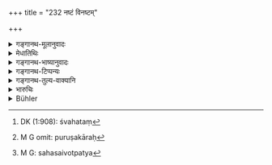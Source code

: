 +++
title = "232 नष्टं विनष्टम्"

+++

<details><summary>गङ्गानथ-मूलानुवादः</summary>

The keeper alone should make good what has strayed, or been destroyed by worms, or killed by dogs, or has perished in an unsafe place,—if it was left without human aid.—(232)
</details>

<details><summary>मेधातिथिः</summary>

**नष्टं** दृष्टिपथाद् अपेतं न ज्ञायते क्व गतम् । **विनष्टं कृमिभिः** । आरोहकनामानः कृमयो गवां प्रजनवर्त्मनानुप्रविश्य नाशयन्ति । **श्वभिर् हतम्**[^९८] । प्रदर्शनार्थम् एतत् । तेन गोमायुव्याघ्रादिहतानाम् एषैव स्थितिः । **विषमे** श्वभ्रदरीशिलादिसंकटादौ **मृतं । प्रदद्यात् पाल एव** । **हीनं पुरुषकारेण** । पुरुषकारः[^९९] पुरुषव्यापारः । पालस्य तत्र संनिधानात् वृकनिवारणं च दण्डादिना प्रवृत्तिः । तेनापेतम् । यदि व्याप्रियमाणो व्याघ्रादेर् निवारणे नैव समर्थः, सहसैव वोत्पत्य[^१००] कश्चित् पशुर् वेगेन श्वभ्रं गच्छेद् अनुगच्छतापि न शक्यः प्रत्यावर्तयितुम्, न पाले दोषः ॥ ८.२३२ ॥


[^१००]:
     M G: sahasaivotpatya


[^९९]:
     M G omit: puruṣakāraḥ


[^९८]:
     DK (1:908): śvahataṃ
</details>

<details><summary>गङ्गानथ-भाष्यानुवादः</summary>

‘*Strayed*’—the cattle that has disappeared from sight, and one does not know where it has gone to.

‘*Destroyed by worms*’;—Worms called ‘*ārśaka*’ enter through the genital organs of the cow and kill it.

‘*Killed by dogs*’;—this is mentioned only by way of illustration; so that the same rule applies to the case of cattle being killed by jackals, tigers and other wild animals.

‘*In an unsafe place*’;—such as holes, pits, stony places and so forth.

All this ‘*the keeper shall make good*.’—‘*if it has been left without human aid*.’—The ‘human aid’ in such cases would consist in remaining near the cattle and lighting the stick for keeping away wolves and other animals; and when they are left without all this care. In a case where the man, himself on the point of death, is unable to scare away the tiger—or where if the cattle, running fast, happen to fall into a pit, from which it could not be turned back by the keeper, even when he would be following it,—no fault can lie with the keeper.—(232)
</details>

<details><summary>गङ्गानथ-टिप्पन्यः</summary>

‘*Kṛmibhiḥ*’—‘A special kind of worm called *Ārohakas*’ (Medhātithi) ‘snakes and so forth’ (Rāghavānanda).

This verse is quoted in *Aparārka* (p. 773), which adds that the keeper is to make good the loss by paying the price of the animal lost;—and that ‘*nāśa*’ of the animal here meant is its being not found, lost;—in
*Mitākṣarā* (2.164), as describing the loss of cattle through
carelessness;—in *Vivādaratnākara* (p. 173), which adds the following notes:—‘*Naṣṭam*,’ stolen;—‘*vinaṣṭam*,’ destroyed—by whom?—‘*by worms*’;—the ‘dog’ stands for other animals also;—‘*viṣame*,’ place difficult of access; such as the hill-top and so forth;—‘*puruṣakāreṇa*,’ care and means of rescue adopted by the keeper;—in *Vivādacintāmaṇi* (p. 81), which has the following notes:—‘*Naṣṭam*’ stolen by thieves and others,—*i.e*., what became lost for want proper care on the part of the keeper,—this negligence being the reason why the man should be made to make good the loss;—in
*Kṛtyakalpataru* (105a), which says that ‘*śva*’ in ‘*śvahatam*’ stands
for carnivorous animals in general;—and in *Vīramitrodaya* (Vyavahāra, 1362), which explains ‘*viṣame*’ as ‘in an inaccessible place,’ and ‘*hīnaṃ puruṣakāreṇa*’ as ‘what has been destroyed for want of that care which was possible for man to give.’
</details>

<details><summary>गङ्गानथ-तुल्य-वाक्यानि</summary>

*Viṣṇu* (5.138).—‘The cowherd shall make good to the owner the value of
the cattle that may have perished.’

*Yājñavalkya* (2.165).—‘If a cattle is destroyed through the fault of
the cowherd, he shall be fined 13½ *Paṇas* and made to make good the value of the cattle to the owner.’

*Nārada* (6.13-15).—‘Should the cowherd neither struggle to save the
cow, nor raise a cry, nor announce it to his master, he must make good the value of the cow to the owner, and pay a fine to the King. The cowherd shall make good the value of the cow that has strayed, or been destroyed by worms, or slain by dogs, or met her death by tumbling into a pit,—if he did not duly exert himself to prevent such accidents.’

*Brahmapurāṇa* (Vivādaratnākara, p. 171).—‘If a cowherd who has received
wages leaves the cattle in the desolate forest and roams about in the village, he should be beaten by the King. If a cow under the charge of a cowherd dies through his fault, he should be punished and made to pay a fee to the owner of the cow. If however the cow dies at the house of the owner, through disease or such causes, the owner should he punished and made to pay the wages of the cowherd.’

*Āpastamba* (2.28.6).—‘If a herdsman who has taken cattle under his
care, allows them to perish, or loses them through his negligence, he shall make them good to the owners.’
</details>

<details><summary>भारुचिः</summary>

गोपप्रमादेन ॥ ८.२३१ ॥

_अस्यापवादः_ ।
</details>

<details><summary>Bühler</summary>

232	The herdsman alone shall make good (the loss of a beast) strayed, destroyed by worms, killed by dogs or (by falling) into a pit, if he did not duly exert himself (to prevent it).
</details>
